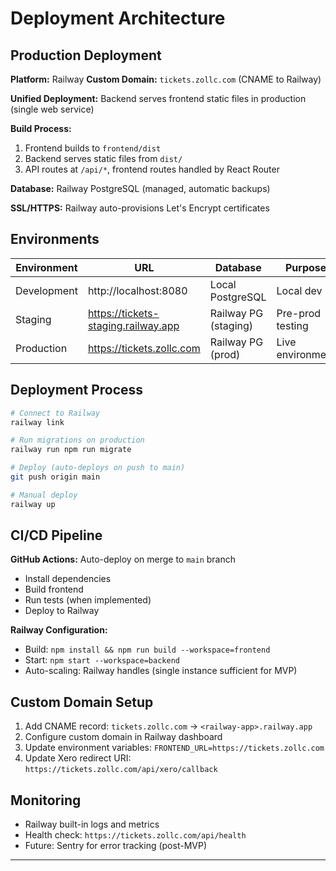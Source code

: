 # Deployment Architecture

## Production Deployment

**Platform:** Railway
**Custom Domain:** `tickets.zollc.com` (CNAME to Railway)

**Unified Deployment:** Backend serves frontend static files in production (single web service)

**Build Process:**
1. Frontend builds to `frontend/dist`
2. Backend serves static files from `dist/`
3. API routes at `/api/*`, frontend routes handled by React Router

**Database:** Railway PostgreSQL (managed, automatic backups)

**SSL/HTTPS:** Railway auto-provisions Let's Encrypt certificates

## Environments

| Environment | URL | Database | Purpose |
|-------------|-----|----------|---------|
| Development | http://localhost:8080 | Local PostgreSQL | Local dev |
| Staging | https://tickets-staging.railway.app | Railway PG (staging) | Pre-prod testing |
| Production | https://tickets.zollc.com | Railway PG (prod) | Live environment |

## Deployment Process

```bash
# Connect to Railway
railway link

# Run migrations on production
railway run npm run migrate

# Deploy (auto-deploys on push to main)
git push origin main

# Manual deploy
railway up
```

## CI/CD Pipeline

**GitHub Actions:** Auto-deploy on merge to `main` branch
- Install dependencies
- Build frontend
- Run tests (when implemented)
- Deploy to Railway

**Railway Configuration:**
- Build: `npm install && npm run build --workspace=frontend`
- Start: `npm start --workspace=backend`
- Auto-scaling: Railway handles (single instance sufficient for MVP)

## Custom Domain Setup

1. Add CNAME record: `tickets.zollc.com` → `<railway-app>.railway.app`
2. Configure custom domain in Railway dashboard
3. Update environment variables: `FRONTEND_URL=https://tickets.zollc.com`
4. Update Xero redirect URI: `https://tickets.zollc.com/api/xero/callback`

## Monitoring

- Railway built-in logs and metrics
- Health check: `https://tickets.zollc.com/api/health`
- Future: Sentry for error tracking (post-MVP)

---
